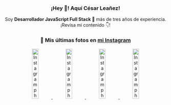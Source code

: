 <div align="center">

<h3>¡Hey 👋! Aquí César Leañez!</h3>

<p>Soy <strong>Desarrollador JavaScript Full Stack 🚀</strong> más de tres años de experiencia.<br />¡Revisa mi contenido 👇!</p>

### 📸 Mis últimas fotos en [mi Instagram](https://instagram.com/cesarsoftware.dev)


<a href='https://instagram.com/p/DGeSJQ7unyF' target='_blank'>
  <img width='20%' src='https://instagram.fcmn3-1.fna.fbcdn.net/v/t51.2885-15/481590284_1152580596565087_3112778662318659396_n.jpg?stp=dst-jpg_e15_tt6&efg=eyJ2ZW5jb2RlX3RhZyI6ImltYWdlX3VybGdlbi42NDB4MTE0Ni5zZHIuZjcxODc4LmRlZmF1bHRfY292ZXJfZnJhbWUifQ&_nc_ht=instagram.fcmn3-1.fna.fbcdn.net&_nc_cat=107&_nc_oc=Q6cZ2AH0VSDZOOVpD8zaaBH2btW7NggqsNd1uBuZ645O2YiPHQwpgfuVvZ_m49ANh44WK6I&_nc_ohc=4V9fI7lk-JgQ7kNvgEBzikX&_nc_gid=092d4bbbfb884a308d19e7dc7b60167c&edm=ACWDqb8BAAAA&ccb=7-5&ig_cache_key=MzU3NTM3NDk1NTY3MzE4OTUwOQ%3D%3D.3-ccb7-5&oh=00_AYBmEbioOwZTx36z9jxIiyApXeyvWS1j5wVidG5Gakb1ow&oe=67C82A66&_nc_sid=ee9879' alt='Instagram photo' />
</a>
<a href='https://instagram.com/p/DFqSLZVvq_X' target='_blank'>
  <img width='20%' src='https://instagram.fcmn2-1.fna.fbcdn.net/v/t51.2885-15/476357202_17905198818097059_4614661586281507924_n.jpg?stp=dst-jpg_e15_tt6&efg=eyJ2ZW5jb2RlX3RhZyI6ImltYWdlX3VybGdlbi41NDB4NTQwLnNkci5mNzU3NjEuZGVmYXVsdF9pbWFnZSJ9&_nc_ht=instagram.fcmn2-1.fna.fbcdn.net&_nc_cat=103&_nc_oc=Q6cZ2AH0VSDZOOVpD8zaaBH2btW7NggqsNd1uBuZ645O2YiPHQwpgfuVvZ_m49ANh44WK6I&_nc_ohc=a6DkiGrUtLgQ7kNvgGZqob-&_nc_gid=092d4bbbfb884a308d19e7dc7b60167c&edm=ACWDqb8BAAAA&ccb=7-5&ig_cache_key=MzU2MDczODQwMzM0OTYwNjM1OQ%3D%3D.3-ccb7-5&oh=00_AYDnrSLal_K_IbF09tlqm1GP3ffQR5Q5etYNLx7QamWUsQ&oe=67C81414&_nc_sid=ee9879' alt='Instagram photo' />
</a>
<a href='https://instagram.com/p/DFdJPrDuzMv' target='_blank'>
  <img width='20%' src='https://instagram.fcmn3-1.fna.fbcdn.net/v/t51.2885-15/475207517_950476567055275_8698114736264060037_n.jpg?stp=dst-jpg_e15_tt6&efg=eyJ2ZW5jb2RlX3RhZyI6ImltYWdlX3VybGdlbi42NDB4MTE1Mi5zZHIuZjcxODc4LmRlZmF1bHRfY292ZXJfZnJhbWUifQ&_nc_ht=instagram.fcmn3-1.fna.fbcdn.net&_nc_cat=107&_nc_oc=Q6cZ2AH0VSDZOOVpD8zaaBH2btW7NggqsNd1uBuZ645O2YiPHQwpgfuVvZ_m49ANh44WK6I&_nc_ohc=C9VLhpCJEz4Q7kNvgFlBZjQ&_nc_gid=092d4bbbfb884a308d19e7dc7b60167c&edm=ACWDqb8BAAAA&ccb=7-5&ig_cache_key=MzU1NzAzOTk0MDEzNjgwOTI2Mw%3D%3D.3-ccb7-5&oh=00_AYAJD_T6Y3ZNPDJ-gqkK8QVNLhP_M6sIfFFZDrQgszzomg&oe=67C83CA0&_nc_sid=ee9879' alt='Instagram photo' />
</a>
<a href='https://instagram.com/p/DFLXpz8MKaJ' target='_blank'>
  <img width='20%' src='https://instagram.fcmn2-1.fna.fbcdn.net/v/t51.2885-15/474605525_17903800620097059_7443782442342599046_n.jpg?stp=dst-jpg_e15_tt6&efg=eyJ2ZW5jb2RlX3RhZyI6ImltYWdlX3VybGdlbi4yMTYweDEyMTUuc2RyLmY3NTc2MS5kZWZhdWx0X2ltYWdlIn0&_nc_ht=instagram.fcmn2-1.fna.fbcdn.net&_nc_cat=103&_nc_oc=Q6cZ2AH0VSDZOOVpD8zaaBH2btW7NggqsNd1uBuZ645O2YiPHQwpgfuVvZ_m49ANh44WK6I&_nc_ohc=6oYAv5G5VnwQ7kNvgH3lk3Y&_nc_gid=092d4bbbfb884a308d19e7dc7b60167c&edm=ACWDqb8BAAAA&ccb=7-5&ig_cache_key=MzU1MjAzNjc0ODU2MjM3NjQxNA%3D%3D.3-ccb7-5&oh=00_AYCJJTf1HkXM4TJWcLMoVG80-wtJqIul2o0nrGHv4koQHw&oe=67C82052&_nc_sid=ee9879' alt='Instagram photo' />
</a>

</div>
